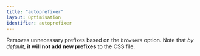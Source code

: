```yaml
---
title: "autoprefixer"
layout: Optimisation
identifier: autoprefixer
---
```


<!-- This file was automatically generated. -->


Removes unnecessary prefixes based on the `browsers` option. Note that *by default*, **it will not add new prefixes** to the CSS file.